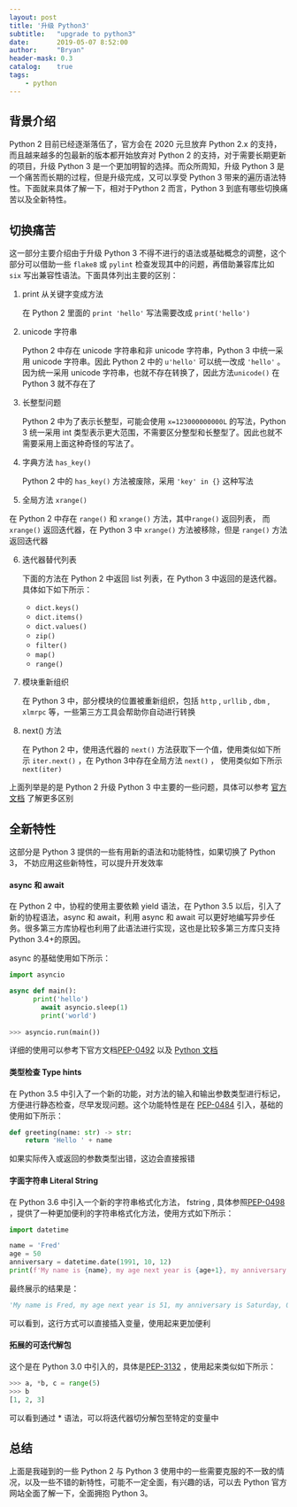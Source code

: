 ```yaml
---
layout: post
title: '升级 Python3'
subtitle:   "upgrade to python3"
date:       2019-05-07 8:52:00
author:     "Bryan"
header-mask: 0.3
catalog:    true
tags:
    - python
---
```


## 背景介绍

Python 2 目前已经逐渐落伍了，官方会在 2020 元旦放弃 Python 2.x 的支持，而且越来越多的包最新的版本都开始放弃对 Python 2 的支持，对于需要长期更新的项目，升级 Python 3 是一个更加明智的选择。而众所周知，升级 Python 3 是一个痛苦而长期的过程，但是升级完成，又可以享受 Python 3 带来的遍历语法特性。下面就来具体了解一下，相对于Python 2 而言，Python 3 到底有哪些切换痛苦以及全新特性。

## 切换痛苦

这一部分主要介绍由于升级 Python 3 不得不进行的语法或基础概念的调整，这个部分可以借助一些 `flake8` 或 `pylint` 检查发现其中的问题，再借助兼容库比如 `six` 写出兼容性语法。下面具体列出主要的区别：

1. print 从关键字变成方法

   在 Python 2 里面的 `print 'hello'` 写法需要改成 `print('hello')` 

2. unicode 字符串

   Python 2 中存在 unicode 字符串和非 unicode 字符串，Python 3 中统一采用 unicode 字符串。因此 Python 2 中的 `u'hello'` 可以统一改成 `'hello'` 。因为统一采用 unicode 字符串，也就不存在转换了，因此方法`unicode()` 在 Python 3 就不存在了

3. 长整型问题

   Python 2 中为了表示长整型，可能会使用 `x=123000000000L` 的写法，Python 3 统一采用 int 类型表示更大范围，不需要区分整型和长整型了。因此也就不需要采用上面这种奇怪的写法了。

4. 字典方法 `has_key()`

   Python 2 中的 `has_key()` 方法被废除，采用 `'key' in {}` 这种写法

5.  全局方法 `xrange()`

   在 Python 2 中存在 `range()` 和 `xrange()` 方法，其中`range()` 返回列表， 而 `xrange()` 返回迭代器，在 Python 3 中 `xrange()` 方法被移除，但是 `range()` 方法返回迭代器

6. 迭代器替代列表

   下面的方法在 Python 2 中返回 list 列表，在 Python 3 中返回的是迭代器。具体如下如下所示：

   - `dict.keys()`
   - `dict.items()`
   - `dict.values()`
   - `zip()`
   - `filter()`
   - `map()`
   - `range()`

7. 模块重新组织

   在 Python 3 中，部分模块的位置被重新组织，包括 `http` , `urllib` , `dbm` , `xlmrpc` 等，一些第三方工具会帮助你自动进行转换 

8. next() 方法

   在 Python 2 中，使用迭代器的 `next()` 方法获取下一个值，使用类似如下所示 `iter.next()` ，在 Python 3中存在全局方法 `next()` ， 使用类似如下所示 `next(iter)` 

上面列举是的是 Python 2 升级 Python 3 中主要的一些问题，具体可以参考 [官方文档](https://docs.python.org/3/howto/pyporting.html) 了解更多区别

## 全新特性

这部分是 Python 3 提供的一些有用新的语法和功能特性，如果切换了 Python 3， 不妨应用这些新特性，可以提升开发效率

#### async 和 await

在 Python 2 中，协程的使用主要依赖 yield 语法，在 Python 3.5 以后，引入了新的协程语法，async 和 await，利用 async 和 await 可以更好地编写异步任务。很多第三方库协程也利用了此语法进行实现，这也是比较多第三方库只支持 Python 3.4+的原因。

async 的基础使用如下所示：

```python
import asyncio

async def main():
	  print('hello')
		await asyncio.sleep(1)
		print('world')
    
>>> asyncio.run(main())
```

详细的使用可以参考下官方文档[PEP-0492](https://www.python.org/dev/peps/pep-0492/) 以及 [Python 文档](https://docs.python.org/zh-cn/3/library/asyncio-task.html)

####  类型检查 Type hints

在 Python 3.5 中引入了一个新的功能，对方法的输入和输出参数类型进行标记，方便进行静态检查，尽早发现问题。这个功能特性是在 [PEP-0484](https://www.python.org/dev/peps/pep-0484/) 引入，基础的使用如下所示：

```python
def greeting(name: str) -> str:
    return 'Hello ' + name
```

如果实际传入或返回的参数类型出错，这边会直接报错

#### 字面字符串 Literal String

在 Python 3.6 中引入一个新的字符串格式化方法， fstring , 具体参照[PEP-0498](https://www.python.org/dev/peps/pep-0498/) ，提供了一种更加便利的字符串格式化方法，使用方式如下所示：

```python
import datetime

name = 'Fred'
age = 50
anniversary = datetime.date(1991, 10, 12)
print(f'My name is {name}, my age next year is {age+1}, my anniversary is {anniversary:%A, %B %d, %Y}.')
```

最终展示的结果是：

```python
'My name is Fred, my age next year is 51, my anniversary is Saturday, October 12, 1991.'
```

可以看到，这行方式可以直接插入变量，使用起来更加便利

#### 拓展的可迭代解包

这个是在 Python 3.0 中引入的，具体是[PEP-3132](https://www.python.org/dev/peps/pep-3132/) ，使用起来类似如下所示：

```python
>>> a, *b, c = range(5)
>>> b
[1, 2, 3]
```

可以看到通过 * 语法，可以将迭代器切分解包至特定的变量中

## 总结

上面是我碰到的一些 Python 2 与 Python 3 使用中的一些需要克服的不一致的情况，以及一些不错的新特性，可能不一定全面，有兴趣的话，可以去 Python 官方网站全面了解一下，全面拥抱 Python 3。